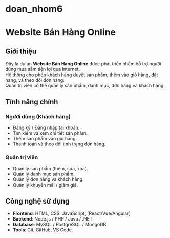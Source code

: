 # doan_nhom6
# Website Bán Hàng Online

## Giới thiệu
Đây là dự án **Website Bán Hàng Online** được phát triển nhằm hỗ trợ người dùng mua sắm tiện lợi qua Internet.  
Hệ thống cho phép khách hàng duyệt sản phẩm, thêm vào giỏ hàng, đặt hàng, và theo dõi đơn hàng.  
Quản trị viên có thể quản lý sản phẩm, danh mục, đơn hàng và khách hàng.  



##  Tính năng chính
###  Người dùng (Khách hàng)
- Đăng ký / Đăng nhập tài khoản.
- Tìm kiếm và xem chi tiết sản phẩm.
- Thêm sản phẩm vào giỏ hàng.
- Thanh toán và theo dõi tình trạng đơn hàng.

###  Quản trị viên
- Quản lý sản phẩm (thêm, sửa, xóa).
- Quản lý danh mục sản phẩm.
- Quản lý đơn hàng và khách hàng.
- Quản lý khuyến mãi / giảm giá.


##  Công nghệ sử dụng
- **Frontend**: HTML, CSS, JavaScript, [React/Vue/Angular] 
- **Backend**: Node.js / PHP / Java / .NET 
- **Database**: MySQL / PostgreSQL / MongoDB.
- **Tools**: Git, GitHub, VS Code.



  
